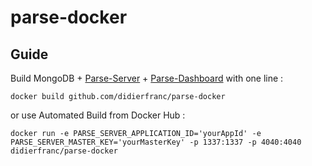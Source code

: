 # parse-docker

## Guide

Build MongoDB + [Parse-Server](https://github.com/ParsePlatform/parse-server/) + [Parse-Dashboard](https://github.com/ParsePlatform/parse-dashboard/) with one line :
```
docker build github.com/didierfranc/parse-docker
```

or use Automated Build from Docker Hub :

```
docker run -e PARSE_SERVER_APPLICATION_ID='yourAppId' -e PARSE_SERVER_MASTER_KEY='yourMasterKey' -p 1337:1337 -p 4040:4040 didierfranc/parse-docker
```
